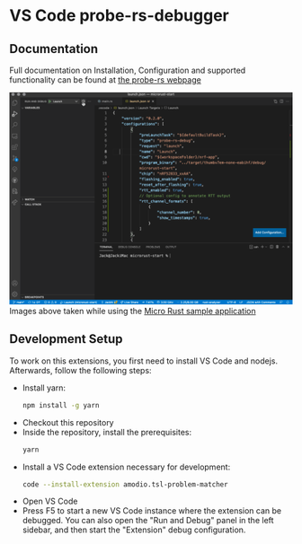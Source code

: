 # VS Code probe-rs-debugger


## Documentation
Full documentation on Installation, Configuration and supported functionality can be found at [the probe-rs webpage](https://probe.rs/docs/tools/vscode/)

![probe-rs-debugger](images/probe-rs-debugger.gif)  
Images above taken while using the [Micro Rust sample application](https://github.com/titanclass/microrust-start)

## Development Setup

To work on this extensions, you first need to install VS Code and nodejs. Afterwards, follow the following steps:

- Install yarn:
  ```bash
  npm install -g yarn
  ```
- Checkout this repository
- Inside the repository, install the prerequisites:
  ```bash
  yarn
  ```
- Install a VS Code extension necessary for development:
  ```bash
  code --install-extension amodio.tsl-problem-matcher
  ```
- Open VS Code
- Press F5 to start a new VS Code instance where the extension can be debugged. You can also open the "Run and Debug" panel in the left sidebar, and then start the "Extension" debug configuration.




